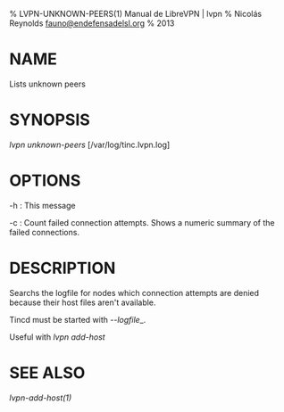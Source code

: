 % LVPN-UNKNOWN-PEERS(1) Manual de LibreVPN | lvpn
% Nicolás Reynolds <fauno@endefensadelsl.org>
% 2013

# NAME

Lists unknown peers


# SYNOPSIS

_lvpn unknown-peers_ [/var/log/tinc.lvpn.log]


# OPTIONS

-h
:    This message

-c
:    Count failed connection attempts.  Shows a numeric summary of the
     failed connections.


# DESCRIPTION

Searchs the logfile for nodes which connection attempts are denied
because their host files aren't available.

Tincd must be started with _--logfile__.

Useful with _lvpn add-host_


# SEE ALSO

_lvpn-add-host(1)_
